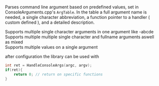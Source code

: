 Parses command line argument based on predefined values, set in ConsoleArguments.cpp's ```ArgTable```. In the table a full argument name is needed, a single character abbreviation, a function pointer to a handler ( custom defined ), and a detailed description.

Supports multiple single character arguments in one argument like -abcde</br>
Supports multiple multiple single character and fullname arguments aswell as mixed</br>
Supports multiple values on a single argument

after configuration the library can be used with
```C
int ret = HandleConsoleArgs(argc, argv);
if(ret){
	return 0; // return on specific functions
}
```
